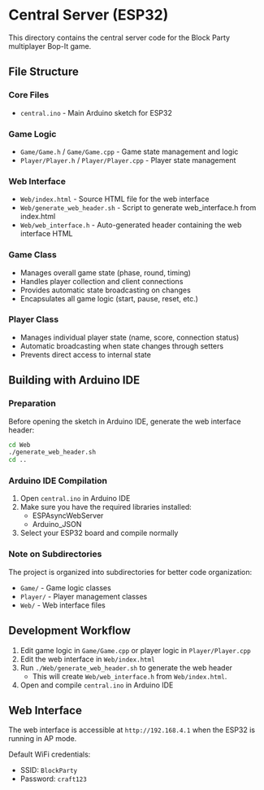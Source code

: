 # Central Server (ESP32)

This directory contains the central server code for the Block Party multiplayer Bop-It game.

## File Structure

### Core Files
- `central.ino` - Main Arduino sketch for ESP32

### Game Logic
- `Game/Game.h` / `Game/Game.cpp` - Game state management and logic
- `Player/Player.h` / `Player/Player.cpp` - Player state management

### Web Interface
- `Web/index.html` - Source HTML file for the web interface
- `Web/generate_web_header.sh` - Script to generate web_interface.h from index.html
- `Web/web_interface.h` - Auto-generated header containing the web interface HTML

### Game Class
- Manages overall game state (phase, round, timing)
- Handles player collection and client connections
- Provides automatic state broadcasting on changes
- Encapsulates all game logic (start, pause, reset, etc.)

### Player Class  
- Manages individual player state (name, score, connection status)
- Automatic broadcasting when state changes through setters
- Prevents direct access to internal state

## Building with Arduino IDE

### Preparation
Before opening the sketch in Arduino IDE, generate the web interface header:

```bash
cd Web
./generate_web_header.sh
cd ..
```

### Arduino IDE Compilation
1. Open `central.ino` in Arduino IDE
2. Make sure you have the required libraries installed:
   - ESPAsyncWebServer
   - Arduino_JSON
3. Select your ESP32 board and compile normally

### Note on Subdirectories
The project is organized into subdirectories for better code organization:
- `Game/` - Game logic classes
- `Player/` - Player management classes  
- `Web/` - Web interface files

## Development Workflow

1. Edit game logic in `Game/Game.cpp` or player logic in `Player/Player.cpp`
2. Edit the web interface in `Web/index.html`
3. Run `./Web/generate_web_header.sh` to generate the web header
    - This will create `Web/web_interface.h` from `Web/index.html`.
4. Open and compile `central.ino` in Arduino IDE

## Web Interface

The web interface is accessible at `http://192.168.4.1` when the ESP32 is running in AP mode.

Default WiFi credentials:
- SSID: `BlockParty`
- Password: `craft123`
